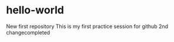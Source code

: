 # hello-world
New first repository
This is my first practice session for github
2nd changecompleted
